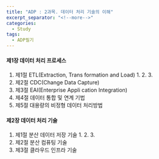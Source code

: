 ```yaml
---
title: "ADP : 2과목. 데이터 처리 기술의 이해"
excerpt_separator: "<!--more-->"
categories:
  - Study
tags:
  - ADP필기
---
```


#### 제1장 데이터 처리 프로세스

1. 제1절 ETL(Extraction, Trans formation and Load)
   1. 
   2. 
   3. 
2. 제2절 CDC(Change Data Capture)
3. 제3절 EAI(Enterprise Appli cation Integration)
4. 제4절 데이터 통합 및 연계 기법
5. 제5절 대용량의 비정형 데이터 처리방법

#### 제2장 데이터 처리 기술
1. 제1절 분산 데이터 저장 기술
   1. 
   2. 
   3. 
2. 제2절 분산 컴퓨팅 기술
3. 제3절 클라우드 인프라 기술